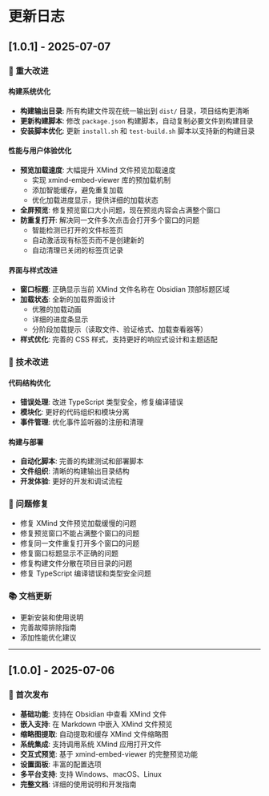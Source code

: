 # 更新日志

## [1.0.1] - 2025-07-07

### 🚀 重大改进

#### 构建系统优化
- **构建输出目录**: 所有构建文件现在统一输出到 `dist/` 目录，项目结构更清晰
- **更新构建脚本**: 修改 `package.json` 构建脚本，自动复制必要文件到构建目录
- **安装脚本优化**: 更新 `install.sh` 和 `test-build.sh` 脚本以支持新的构建目录

#### 性能与用户体验优化
- **预览加载速度**: 大幅提升 XMind 文件预览加载速度
  - 实现 xmind-embed-viewer 库的预加载机制
  - 添加智能缓存，避免重复加载
  - 优化加载进度显示，提供详细的加载状态
- **全屏预览**: 修复预览窗口大小问题，现在预览内容会占满整个窗口
- **防重复打开**: 解决同一文件多次点击会打开多个窗口的问题
  - 智能检测已打开的文件标签页
  - 自动激活现有标签页而不是创建新的
  - 自动清理已关闭的标签页记录

#### 界面与样式改进
- **窗口标题**: 正确显示当前 XMind 文件名称在 Obsidian 顶部标题区域
- **加载状态**: 全新的加载界面设计
  - 优雅的加载动画
  - 详细的进度条显示
  - 分阶段加载提示（读取文件、验证格式、加载查看器等）
- **样式优化**: 完善的 CSS 样式，支持更好的响应式设计和主题适配

### 🔧 技术改进

#### 代码结构优化
- **错误处理**: 改进 TypeScript 类型安全，修复编译错误
- **模块化**: 更好的代码组织和模块分离
- **事件管理**: 优化事件监听器的注册和清理

#### 构建与部署
- **自动化脚本**: 完善的构建测试和部署脚本
- **文件组织**: 清晰的构建输出目录结构
- **开发体验**: 更好的开发和调试流程

### 🐛 问题修复

- 修复 XMind 文件预览加载缓慢的问题
- 修复预览窗口不能占满整个窗口的问题
- 修复同一文件重复打开多个窗口的问题
- 修复窗口标题显示不正确的问题
- 修复构建文件分散在项目目录的问题
- 修复 TypeScript 编译错误和类型安全问题

### 📚 文档更新

- 更新安装和使用说明
- 完善故障排除指南
- 添加性能优化建议

---

## [1.0.0] - 2025-07-06

### 🎉 首次发布

- **基础功能**: 支持在 Obsidian 中查看 XMind 文件
- **嵌入支持**: 在 Markdown 中嵌入 XMind 文件预览
- **缩略图提取**: 自动提取和缓存 XMind 文件缩略图
- **系统集成**: 支持调用系统 XMind 应用打开文件
- **交互式预览**: 基于 xmind-embed-viewer 的完整预览功能
- **设置面板**: 丰富的配置选项
- **多平台支持**: 支持 Windows、macOS、Linux
- **完整文档**: 详细的使用说明和开发指南 